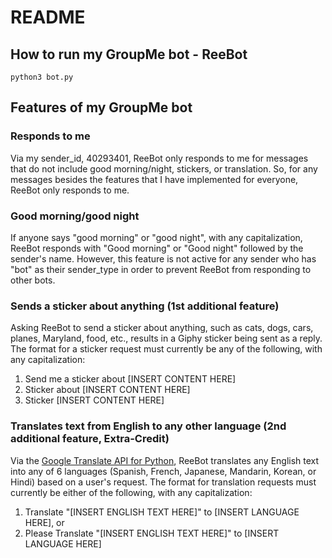 # README

## How to run my GroupMe bot - ReeBot

    python3 bot.py

## Features of my GroupMe bot

### Responds to me
Via my sender_id, 40293401, ReeBot only responds to me for messages that do not include good morning/night, stickers, or translation.
So, for any messages besides the features that I have implemented for everyone, ReeBot only responds to me.

### Good morning/good night
If anyone says "good morning" or "good night", with any capitalization, ReeBot responds with "Good morning" or "Good night" followed by the sender's name.
However, this feature is not active for any sender who has "bot" as their sender_type in order to prevent ReeBot from responding to other bots.

### Sends a sticker about anything (1st additional feature)
Asking ReeBot to send a sticker about anything, such as cats, dogs, cars, planes, Maryland, food, etc., results in a Giphy sticker being sent as a reply.
The format for a sticker request must currently be any of the following, with any capitalization:
1. Send me a sticker about [INSERT CONTENT HERE]
2. Sticker about [INSERT CONTENT HERE]
3. Sticker [INSERT CONTENT HERE]

### Translates text from English to any other language (2nd additional feature, Extra-Credit)
Via the [Google Translate API for Python](https://pypi.org/project/googletrans/), ReeBot translates any English text into any of 6 languages (Spanish, French, Japanese, Mandarin, Korean, or Hindi) based on a user's request. 
The format for translation requests must currently be either of the following, with any capitalization:
1. Translate "[INSERT ENGLISH TEXT HERE]" to [INSERT LANGUAGE HERE], or
2. Please Translate "[INSERT ENGLISH TEXT HERE]" to [INSERT LANGUAGE HERE]
